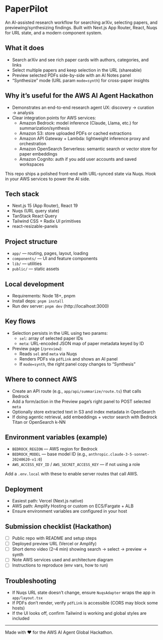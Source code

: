 # PaperPilot

An AI-assisted research workflow for searching arXiv, selecting papers, and
previewing/synthesizing findings. Built with Next.js App Router, React, Nuqs for
URL state, and a modern component system.

## What it does

- Search arXiv and see rich paper cards with authors, categories, and links
- Select multiple papers and keep selection in the URL (shareable)
- Preview selected PDFs side-by-side with an AI Notes panel
- “Synthesize” mode (URL param `mode=synth`) for cross-paper insights

## Why it’s useful for the AWS AI Agent Hackathon

- Demonstrates an end-to-end research agent UX: discovery → curation → analysis
- Clear integration points for AWS services:
  - Amazon Bedrock: model inference (Claude, Llama, etc.) for
    summarization/synthesis
  - Amazon S3: store uploaded PDFs or cached extractions
  - Amazon API Gateway + Lambda: lightweight inference proxy and orchestration
  - Amazon OpenSearch Serverless: semantic search or vector store for paper
    embeddings
  - Amazon Cognito: auth if you add user accounts and saved workspaces

This repo ships a polished front-end with URL-synced state via Nuqs. Hook in
your AWS services to power the AI side.

## Tech stack

- Next.js 15 (App Router), React 19
- Nuqs (URL query state)
- TanStack React Query
- Tailwind CSS + Radix UI primitives
- react-resizable-panels

## Project structure

- `app/` — routing, pages, layout, loading
- `components/` — UI and feature components
- `lib/` — utilities
- `public/` — static assets

## Local development

- Requirements: Node 18+, pnpm
- Install deps: `pnpm install`
- Run dev server: `pnpm dev` (http://localhost:3000)

## Key flows

- Selection persists in the URL using two params:
  - `sel`: array of selected paper IDs
  - `meta`: URL-encoded JSON map of paper metadata keyed by ID
- Preview page (`/preview`):
  - Reads `sel` and `meta` via Nuqs
  - Renders PDFs via `pdfLink` and shows an AI panel
  - If `mode=synth`, the right panel copy changes to “Synthesis”

## Where to connect AWS

- Create an API route (e.g., `app/api/summarize/route.ts`) that calls Bedrock
- Add a form/action in the Preview page’s right panel to POST selected `meta`
- Optionally store extracted text in S3 and index metadata in OpenSearch
- If doing agentic retrieval, add embeddings + vector search with Bedrock Titan
  or OpenSearch k-NN

## Environment variables (example)

- `BEDROCK_REGION` — AWS region for Bedrock
- `BEDROCK_MODEL` — base model ID (e.g.,
  `anthropic.claude-3-5-sonnet-20240620-v1:0`)
- `AWS_ACCESS_KEY_ID` / `AWS_SECRET_ACCESS_KEY` — if not using a role

Add a `.env.local` with these to enable server routes that call AWS.

## Deployment

- Easiest path: Vercel (Next.js native)
- AWS path: Amplify Hosting or custom on ECS/Fargate + ALB
- Ensure environment variables are configured in your host

## Submission checklist (Hackathon)

- [ ] Public repo with README and setup steps
- [ ] Deployed preview URL (Vercel or Amplify)
- [ ] Short demo video (2–4 min) showing search → select → preview → synth
- [ ] Note AWS services used and architecture diagram
- [ ] Instructions to reproduce (env vars, how to run)

## Troubleshooting

- If Nuqs URL state doesn’t change, ensure `NuqsAdapter` wraps the app in
  `app/layout.tsx`
- If PDFs don’t render, verify `pdfLink` is accessible (CORS may block some
  hosts)
- If the UI looks off, confirm Tailwind is working and global styles are
  included

---

Made with ❤️ for the AWS AI Agent Global Hackathon.
